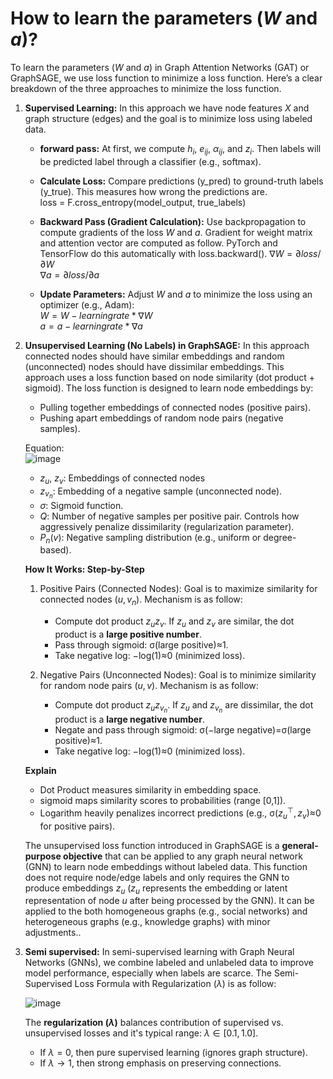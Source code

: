 # How to learn the parameters ($W$ and $a$)?
To learn the parameters ($W$ and $a$) in Graph Attention Networks (GAT) or GraphSAGE, we use loss function to minimize a loss function. Here’s a clear breakdown of the three approaches to minimize the loss function.
1. **Supervised Learning:** In this approach we have node features $X$ and graph structure (edges) and the goal is to minimize loss using labeled data.  
   * **forward pass:** At first, we compute $h_i$, $e_{ij}$, $α_{ij}$, and $z_i$. Then labels will be predicted label through a classifier (e.g., softmax).
   * **Calculate Loss:** Compare predictions (y_pred) to ground-truth labels (y_true). This measures how wrong the predictions are.  
     loss = F.cross_entropy(model_output, true_labels)
     
   * **Backward Pass (Gradient Calculation):** Use backpropagation to compute gradients of the loss $W$ and $a$. Gradient for weight matrix and attention vector are computed as follow. PyTorch and TensorFlow do this automatically with loss.backward(). 
    $∇W = ∂loss/∂W$   
    $∇a = ∂loss/∂a$

   * **Update Parameters:** Adjust $W$ and $a$ to minimize the loss using an optimizer (e.g., Adam):  
     $W = W - learningrate * ∇W$  
     $a = a - learningrate * ∇a$  
     
2. **Unsupervised Learning (No Labels) in GraphSAGE:** In this approach connected nodes should have similar embeddings and random (unconnected) nodes should have dissimilar embeddings. This approach uses a loss function based on node similarity (dot product + sigmoid). The loss function is designed to learn node embeddings by:  
   * Pulling together embeddings of connected nodes (positive pairs).  
   * Pushing apart embeddings of random node pairs (negative samples).
     
   Equation:  
   ![image](https://github.com/user-attachments/assets/5144a0d9-a4e2-48dd-b8cc-fe9def4308fa)

   * $z_u$, $z_v$: Embeddings of connected nodes
   * $z_{v_n}$: Embedding of a negative sample (unconnected node).
   * $σ$: Sigmoid function.
   * $Q$: Number of negative samples per positive pair. Controls how aggressively penalize dissimilarity (regularization parameter).
   * $P_n(v)$: Negative sampling distribution (e.g., uniform or degree-based).

   **How It Works: Step-by-Step**   
   1. Positive Pairs (Connected Nodes): Goal is to maximize similarity for connected nodes ($u,v_n$). Mechanism is as follow:
      * Compute dot product $z_u z_v$. If $z_u$ and $z_v$ are similar, the dot product is a **large positive number**.
      * Pass through sigmoid: σ(large positive)≈1.
      * Take negative log: −log(1)≈0 (minimized loss).
        
   2. Negative Pairs (Unconnected Nodes): Goal is to minimize similarity for random node pairs ($u,v$). Mechanism is as follow:  
      * Compute dot product $z_u z_{v_n}$. If $z_u$ and $z_{v_n}$ are dissimilar, the dot product is a **large negative number**.  
      * Negate and pass through sigmoid: σ(−large negative)=σ(large positive)≈1.
      * Take negative log: −log(1)≈0 (minimized loss).

   **Explain**  
   * Dot Product measures similarity in embedding space.
   * sigmoid maps similarity scores to probabilities (range [0,1]).
   * Logarithm heavily penalizes incorrect predictions (e.g., σ($z_u^⊤,z_v$)≈0 for positive pairs).
  
    The unsupervised loss function introduced in GraphSAGE is a **general-purpose objective** that can be applied to any graph neural network (GNN) to learn node embeddings without labeled data. This function does not require node/edge labels and only requires the GNN to produce embeddings $z_u$ ($z_u$ represents the embedding or latent representation of node $u$ after being processed by the GNN). It can be applied to the both homogeneous graphs (e.g., social networks) and heterogeneous graphs (e.g., knowledge graphs) with minor adjustments..
     
3. **Semi supervised:** In semi-supervised learning with Graph Neural Networks (GNNs), we combine labeled and unlabeled data to improve model performance, especially when labels are scarce. The Semi-Supervised Loss Formula with Regularization ($λ$) is as follow:

   ![image](https://github.com/user-attachments/assets/41a5954f-f7c7-45c5-9a4c-e11ac358d3cf)

   The **regularization ($λ$)** balances contribution of supervised vs. unsupervised losses and it's typical range: $λ∈[0.1,1.0]$.
   * If $λ=0$, then pure supervised learning (ignores graph structure).
   * If $λ → 1$, then strong emphasis on preserving connections.

